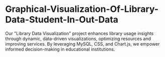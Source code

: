 # Graphical-Visualization-Of-Library-Data-Student-In-Out-Data
Our "Library Data Visualization" project enhances library usage insights through dynamic, data-driven visualizations, optimizing resources and improving services. By leveraging MySQL, CSS, and Chart.js, we empower informed decision-making in educational institutions.
